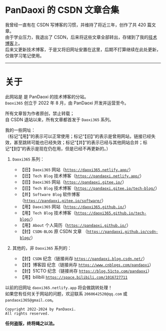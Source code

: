 # PanDaoxi 的 CSDN 文章合集

我曾经一直有在 CSDN 写博客的习惯，并维持了将近三年，创作了共 $420$ 篇文章。\
由于学业压力，我退出了 CSDN，后来将这些文章全部转出，存储到了我的[技术博客](https://pandaoxi.gitee.io/tech-blog)上。\
后来又更新技术博客，于是又将旧网址安置在这里，后期不打算继续在此处更新，仅做学习笔记使用。

---

# 关于

此网站是 是 PanDaoxi 的技术博客的分站。\
`Daoxi365` 创立于 $2022$ 年 $8$ 月，由 PanDaoxi 开发并运营至今。

所有文章皆为作者原创，禁止转载；\
自 CSDN 退站以来，所有文章都首发于 `Daoxi365` 系列。

我的一些网址：\
（标记“【用】”的表示可以正常使用；标记“【旧】”的表示是曾用网站，链接已经失效，甚至跳转可能也已经失效；标记“【并】”的表示已经与其他网站合并；标记“【封】”的表示是现在仍在用，但是已经不再更新的。）

1. `Daoxi365` 系列：
    - 【旧】`Daoxi365` 网站（[`https://daoxi365.netlify.app/`](https://daoxi365.netlify.app/)）
    - 【旧】`Tech Blog` 技术博客（[`https://pandaoxi.netlify.app/`](https://pandaoxi.netlify.app/)）
    - 【旧】`Daoxi365` 网站（[`https://pandaoxi.gitee.io/`](https://pandaoxi.gitee.io/)）
    - 【旧】`Tech Blog` 技术博客（[`https://pandaoxi.gitee.io/tech-blog/`](https://pandaoxi.gitee.io/tech-blog)）
    - 【并】`Software Blog` 软件博客（[`https://pandaoxi.gitee.io/software/`](https://pandaoxi.gitee.io/software)）
    - 【用】`Daoxi365` 网站（[`https://daoxi365.github.io/`](https://daoxi365.github.io/)）
    - 【用】`Tech Blog` 技术博客（[`https://daoxi365.github.io/tech-blog/`](https://daoxi365.github.io/tech-blog)）
    - 【用】`About` 个人简历（[`https://pandaoxi.github.io/`](https://pandaoxi.github.io/)）
    - 【封】`CSDN-BLOG` 原 CSDN 文章 （[`https://pandaoxi.github.io/csdn-blog/`](https://pandaoxi.github.io/csdn-blog/)）

2. 其他的，非 `Daoxi365` 系列的：
    - 【封】`CSDN` 纪念（链接尚存 [`https://pandaoxi.blog.csdn.net/`](https://pandaoxi.blog.csdn.net/)）
    - 【封】博客园 纪念（链接尚存 [`https://www.cnblogs.com/pandaoxi`](https://www.cnblogs.com/pandaoxi)）
    - 【封】51CTO 纪念（链接尚存 [`https://blog.51cto.com/pandaoxi`](https://blog.51cto.com/pandaoxi)）
    - 【用】bilibili [`https://space.bilibili.com/1016727711`](https://space.bilibili.com/1016727711)

以前的旧网址 `daoxi365.netlify.app` 将会做跳转处理！\
如果您有任何关于网站的问题，欢迎联系 `2060642520@qq.com` 或 `pandaoxi365@gmail.com`。

```
Copyright 2022-2024 by PanDaoxi.
All rights reserved.
```

**任何盗版，终将绳之以法。**
